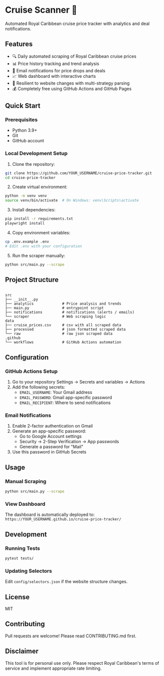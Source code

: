 # Cruise Scanner 🚢

Automated Royal Caribbean cruise price tracker with analytics and deal notifications.

## Features

- 🔍 Daily automated scraping of Royal Caribbean cruise prices
- 📊 Price history tracking and trend analysis
- 📧 Email notifications for price drops and deals
- 📈 Web dashboard with interactive charts
- 🔄 Resilient to website changes with multi-strategy parsing
- 💰 Completely free using GitHub Actions and GitHub Pages

## Quick Start

### Prerequisites

- Python 3.9+
- Git
- GitHub account

### Local Development Setup

1. Clone the repository:
```bash
git clone https://github.com/YOUR_USERNAME/cruise-price-tracker.git
cd cruise-price-tracker
```

2. Create virtual environment:
```bash
python -m venv venv
source venv/bin/activate  # On Windows: venv\Scripts\activate
```

3. Install dependencies:
```bash
pip install -r requirements.txt
playwright install
```

4. Copy environment variables:
```bash
cp .env.example .env
# Edit .env with your configuration
```

5. Run the scraper manually:
```bash
python src/main.py --scrape
```

## Project Structure

```

src
├── __init__.py
├── analytics             # Price analysis and trends
├── main.py               # entrypoint script
├── notifications         # notifications (alerts / emails)
└── scraper               # Web scraping logic
data
├── cruise_prices.csv     # csv with all scraped data
├── processed             # json formatted scraped data
└── raw                   # raw json scraped data
.github
└── workflows             # GitHub Actions automation
```

## Configuration

### GitHub Actions Setup

1. Go to your repository Settings → Secrets and variables → Actions
2. Add the following secrets:
   - `EMAIL_USERNAME`: Your Gmail address
   - `EMAIL_PASSWORD`: Gmail app-specific password
   - `EMAIL_RECIPIENT`: Where to send notifications

### Email Notifications

1. Enable 2-factor authentication on Gmail
2. Generate an app-specific password:
   - Go to Google Account settings
   - Security → 2-Step Verification → App passwords
   - Generate a password for "Mail"
3. Use this password in GitHub Secrets

## Usage

### Manual Scraping
```bash
python src/main.py --scrape
```

### View Dashboard
The dashboard is automatically deployed to:
`https://YOUR_USERNAME.github.io/cruise-price-tracker/`

## Development

### Running Tests
```bash
pytest tests/
```

### Updating Selectors
Edit `config/selectors.json` if the website structure changes.

## License

MIT

## Contributing

Pull requests are welcome! Please read CONTRIBUTING.md first.

## Disclaimer

This tool is for personal use only. Please respect Royal Caribbean's terms of service and implement appropriate rate limiting.
